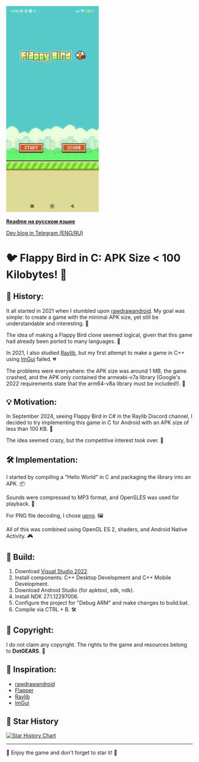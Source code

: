 <img src="flappy.gif" alt="game" width="250px">

**[Readme на русском языке](README_RU.md)**  
  
[Dev blog in Telegram (ENG/RU)](https://t.me/boevdev)

# 🐦 Flappy Bird in C: APK Size < 100 Kilobytes! 🚀

## 📜 History:

It all started in 2021 when I stumbled upon [rawdrawandroid](https://github.com/cnlohr/rawdrawandroid). My goal was simple: to create a game with the minimal APK size, yet still be understandable and interesting. 🎯

The idea of making a Flappy Bird clone seemed logical, given that this game had already been ported to many languages. 🐤

In 2021, I also studied [Raylib](https://github.com/raysan5/raylib), but my first attempt to make a game in C++ using [ImGui](https://github.com/ocornut/imgui/) failed. 💔

The problems were everywhere: the APK size was around 1 MB, the game crashed, and the APK only contained the armeabi-v7a library (Google's 2022 requirements state that the arm64-v8a library must be included!). 🤯

## 💡 Motivation:

In September 2024, seeing Flappy Bird in C# in the Raylib Discord channel, I decided to try implementing this game in C for Android with an APK size of less than 100 KB. 🚀  

The idea seemed crazy, but the competitive interest took over. 💪

## 🛠️ Implementation:

I started by compiling a "Hello World" in C and packaging the library into an APK. 📦

Sounds were compressed to MP3 format, and OpenSLES was used for playback. 🎵

For PNG file decoding, I chose [upng](https://github.com/elanthis/upng). 🖼️

All of this was combined using OpenGL ES 2, shaders, and Android Native Activity. 🎮

## 🔧 Build:

1. Download [Visual Studio 2022](https://visualstudio.microsoft.com/).
2. Install components: C++ Desktop Development and C++ Mobile Development.
3. Download Android Studio (for apktool, sdk, ndk).
4. Install NDK 27.1.12297006.
5. Configure the project for "Debug ARM" and make changes to build.bat.
6. Compile via CTRL + B. 🛠️

## 📄 Copyright:

I do not claim any copyright. The rights to the game and resources belong to **DotGEARS**. 📜

## 🌟 Inspiration:

- [rawdrawandroid](https://github.com/cnlohr/rawdrawandroid)
- [Flapper](https://github.com/its-Lyn/Flapper)
- [Raylib](https://github.com/raysan5/raylib)
- [ImGui](https://github.com/ocornut/imgui/)

## 🌠 Star History

[![Star History Chart](https://api.star-history.com/svg?repos=VadimBoev/FlappyBird&type=Timeline)](https://star-history.com/#VadimBoev/FlappyBird&Timeline)

---

🎉 Enjoy the game and don't forget to star it! 🌟
